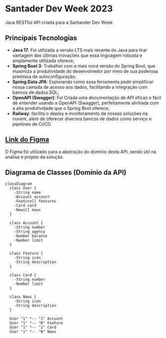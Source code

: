 # Santader Dev Week 2023
Java RESTful API criada para a Santander Dev Week

## Principais Tecnologias
 - **Java 17**: Foi utilizada a versão LTS mais recente do Java para tirar vantagem das últimas inovações que essa linguagem robusta e amplamente utilizada oferece;
 - **Spring Boot 3**: Trabalhei com a mais nova versão do Spring Boot, que maximiza a produtividade do desenvolvedor por meio de sua poderosa premissa de autoconfiguração;
 - **Spring Data JPA**: Explorando como essa ferramenta pode simplificar nossa camada de acesso aos dados, facilitando a integração com bancos de dados SQL;
 - **OpenAPI (Swagger)**: Foi Criada uma documentação de API eficaz e fácil de entender usando a OpenAPI (Swagger), perfeitamente alinhada com a alta produtividade que o Spring Boot oferece;
 - **Railway**: facilita o deploy e monitoramento de nossas soluções na nuvem, além de oferecer diversos bancos de dados como serviço e pipelines de CI/CD.

## [Link do Figma](https://www.figma.com/file/0ZsjwjsYlYd3timxqMWlbj/SANTANDER---Projeto-Web%2FMobile?type=design&node-id=1421%3A432&mode=design&t=6dPQuerScEQH0zAn-1)

O Figma foi utilizado para a abstração do domínio desta API, sendo útil na análise e projeto da solução.

## Diagrama de Classes (Domínio da API)

```mermaid
classDiagram
  class User {
    -String name
    -Account account
    -Feature[] features
    -Card card
    -News[] news
  }

  class Account {
    -String number
    -String agency
    -Number balance
    -Number limit
  }

  class Feature {
    -String icon
    -String description
  }

  class Card {
    -String number
    -Number limit
  }

  class News {
    -String icon
    -String description
  }

  User "1" *-- "1" Account
  User "1" *-- "N" Feature
  User "1" *-- "1" Card
  User "1" *-- "N" News
```
